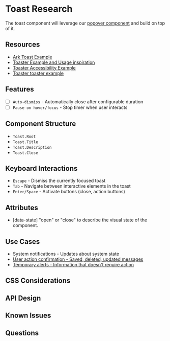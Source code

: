 # Toast Research
The toast component will leverage our [popover component](https://qwik.design/base/popover/) and build on top of it.

## Resources
- [Ark Toast Example](https://ark-ui.com/docs/components/toast)
- [Toaster Example and Usage inspiration](https://kobalte.dev/docs/core/components/toast)
- [Toaster Accessibility Example](https://www.radix-ui.com/primitives/docs/components/toast#accessibility)
- [Toaster toaster example](https://next.melt-ui.com/components/toaster)

## Features
- [ ] `Auto-dismiss` - Automatically close after configurable duration
- [ ] `Pause on hover/focus` - Stop timer when user interacts

## Component Structure
- `Toast.Root` 
- `Toast.Title`
- `Toast.Description`
- `Toast.Close`

## Keyboard Interactions
- `Escape` - Dismiss the currently focused toast
- `Tab` - Navigate between interactive elements in the toast
- `Enter/Space` - Activate buttons (close, action buttons)

## Attributes
- [data-state] "open" or "close" to describe the visual state of the component.

## Use Cases
- System notifications - Updates about system state
- [User action confirmation - Saved, deleted, updated messages](https://cedar.rei.com/components/toast)
- [Temporary alerts - Information that doesn't require action](https://blueprintjs.com/docs/#core/components/toast)

## CSS Considerations


## API Design

## Known Issues

## Questions

